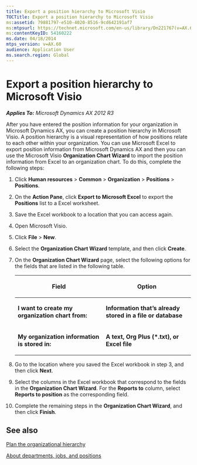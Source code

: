 ```yaml
---
title: Export a position hierarchy to Microsoft Visio
TOCTitle: Export a position hierarchy to Microsoft Visio
ms:assetid: 79881797-e510-4020-8516-9cd642191af7
ms:mtpsurl: https://technet.microsoft.com/en-us/library/Dn221767(v=AX.60)
ms:contentKeyID: 54160222
ms.date: 04/18/2014
mtps_version: v=AX.60
audience: Application User
ms.search.region: Global
---
```


# Export a position hierarchy to Microsoft Visio 


_**Applies To:** Microsoft Dynamics AX 2012 R3_

After you have entered the position information for your organization in Microsoft Dynamics AX, you can create a position hierarchy in Microsoft Visio. A position hierarchy is a visual representation of how positions relate to each other within your organization. You can use Microsoft Excel to export position information from Microsoft Dynamics AX and then you can use the Microsoft Visio **Organization Chart Wizard** to import the position information from Excel to an organization chart. To do this, complete the following steps:

1.  Click **Human resources** \> **Common** \> **Organization** \> **Positions** \> **Positions**.

2.  On the **Action Pane**, click **Export to Microsoft Excel** to export the **Positions** list to a Excel worksheet.

3.  Save the Excel workbook to a location that you can access again.

4.  Open Microsoft Visio.

5.  Click **File** \> **New**.

6.  Select the **Organization Chart Wizard** template, and then click **Create**.

7.  On the **Organization Chart Wizard** page, select the following options for the fields that are listed in the following table.
    
    <table>
    <colgroup>
    <col style="width: 50%" />
    <col style="width: 50%" />
    </colgroup>
    <thead>
    <tr class="header">
    <th><p>Field</p></th>
    <th><p>Option</p></th>
    </tr>
    </thead>
    <tbody>
    <tr class="odd">
    <td><p><strong>I want to create my organization chart from:</strong></p></td>
    <td><p><strong>Information that’s already stored in a file or database</strong></p></td>
    </tr>
    <tr class="even">
    <td><p><strong>My organization information is stored in:</strong></p></td>
    <td><p><strong>A text, Org Plus (*.txt), or Excel file</strong></p></td>
    </tr>
    </tbody>
    </table>


8.  Go to the location where you saved the Excel workbook in step 3, and then click **Next**.

9.  Select the columns in the Excel workbook that correspond to the fields in the **Organization Chart Wizard**. For the **Reports to** column, select **Reports to position** as the corresponding field.

10. Complete the remaining steps in the **Organization Chart Wizard**, and then click **Finish**.

## See also

[Plan the organizational hierarchy](plan-the-organizational-hierarchy.md)

[About departments, jobs, and positions](about-departments-jobs-and-positions.md)

  


